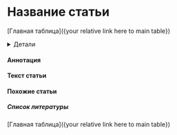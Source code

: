 # Название статьи

[Главная таблица]({your relative link here to main table})

<details>
<summary>Детали</summary>
<dl>
    <dt>авторы:</dt>    
    <dd>Insert authors here</dd>
    <dt>год:</dt>
    <dd>Insert year here</dd>
    <dt>doi:</dt>
    <dd><a href ="Insert doi here">Cсылка</a></dd>
    <dt>tags:</dt>
    <dd>your_KEYWORDS</dd>
    <dt>создано:</dt>
    <dd>DATE</dd>
    <dt>обновлено:</dt>
    <dd>YOUR_DATE</dd>    
</dl>
</details>

#### Аннотация

#### Текст статьи

#### Похожие статьи

##### Список литературы

[Главная таблица]({your relative link here to main table})